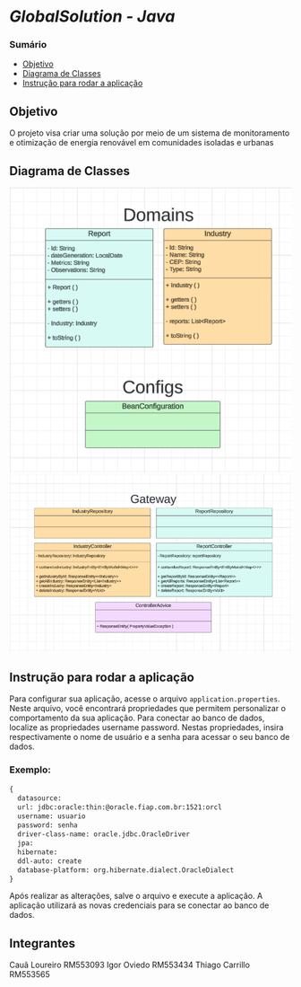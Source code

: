 # *GlobalSolution - Java*

### Sumário
- [Objetivo](#objetivo)
- [Diagrama de Classes](#diagrama-de-classes)
- [Instrução para rodar a aplicação](#instrução-para-rodar-a-aplicação)

## Objetivo
O projeto visa criar uma solução por meio de um sistema de monitoramento e otimização de energia renovável em comunidades isoladas e urbanas

## Diagrama de Classes
![alt text](Diagrama1.png)
![alt text](Diagrama2.png)

## Instrução para rodar a aplicação

Para configurar sua aplicação, acesse o arquivo `application.properties`. Neste arquivo, você encontrará propriedades que permitem personalizar o comportamento da sua aplicação.
Para conectar ao banco de dados, localize as propriedades username password. Nestas propriedades, insira respectivamente o nome de usuário e a senha para acessar o seu banco de dados. 

### Exemplo:
```
{
  datasource:
  url: jdbc:oracle:thin:@oracle.fiap.com.br:1521:orcl
  username: usuario
  password: senha
  driver-class-name: oracle.jdbc.OracleDriver
  jpa:
  hibernate:
  ddl-auto: create
  database-platform: org.hibernate.dialect.OracleDialect
}
```
Após realizar as alterações, salve o arquivo e execute a aplicação. A aplicação utilizará as novas credenciais para se conectar ao banco de dados.

## Integrantes
Cauã Loureiro RM553093
Igor Oviedo RM553434
Thiago Carrillo RM553565



